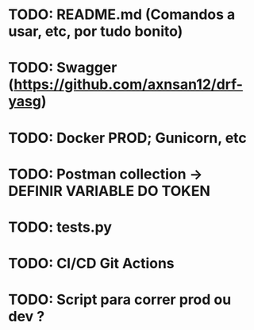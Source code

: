 # TODO: README.md (Comandos a usar, etc, por tudo bonito)

# TODO: Swagger (https://github.com/axnsan12/drf-yasg)
# TODO: Docker PROD; Gunicorn, etc

# TODO: Postman collection -> DEFINIR VARIABLE DO TOKEN

# TODO: tests.py
# TODO: CI/CD Git Actions

# TODO: Script para correr prod ou dev ?